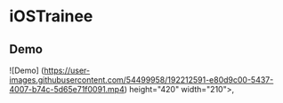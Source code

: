 # iOSTrainee

## Demo
![Demo] (https://user-images.githubusercontent.com/54499958/192212591-e80d9c00-5437-4007-b74c-5d65e71f0091.mp4)
 height="420" width="210">,


